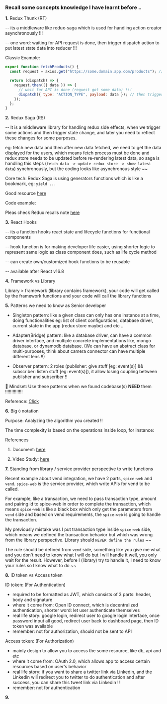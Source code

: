 ### Recall some concepts knowledge I have learnt before ..

<strong>1.</strong> Redux Thunk (RT)

-- its a middleware like redux-saga which is used for handling action creator asynchronously !!!

-- one word: waiting for API request is done, then trigger dispatch action to put latest state data into reducer !!!

Classic Example:

```js
export function fetchProducts() {
  const request = axios.get("https://some.domain.app.com/products"); // API call

  return (dispatch) => {
    request.then(({ data }) => {
      // wait for API is done (request got some data) !!!
      dispatch({ type: "ACTION_TYPE", payload: data }); // then trigger the dispatch action !!!
    });
  };
}
```

<strong>2.</strong> Redux Saga (RS)

-- It is a middleware library for handling redux side effects, when we trigger some actions and then trigger state change, and later you need to reflect these changes for some purposes.

eg: fetch new data and then after new data fetched, we need to get the data displayed for the users, which means fetch process must be done and redux store needs to be updated before re-rendering latest data, so saga is handling this steps (`fetch data -> update redux store -> show latest data`) synchronously, but the coding looks like asynchronous style ~~

Core tech: Redux Saga is using generators functions which is like a bookmark, eg: `yield ...`

Good resource <a href="https://flaviocopes.com/redux-saga/#:~:text=Redux%20Saga%20is%20a%20library,derives%20from%20this%20state%20change" target="_blank">here</a>

Code example:

Pleas check Redux recalls note <a href="https://dm-tipify.netlify.app/redux-tips.html" target="_blank">here</a>

<strong>3.</strong> React Hooks

-- its a function hooks react state and lifecycle functions for functional components

-- hook function is for making developer life easier, using shorter logic to represent same logic as class component does, such as life cycle method

-- can create own/customized hook functions to be reusable

-- available after React v16.8

<strong>4.</strong> Framework vs Library

Library > framework (library contains framework), your code will get called by the framework functions and your code will call the library functions

<strong>5.</strong> Patterns we need to know as Senior developer

- Singleton pattern: like a given class can only has one instance at a time, doing functionalities eg: list of client configurations, database driver, current state in the app (redux store maybe) and etc ..

- Adapter(Bridge) pattern: like a database driver, can have a common driver interface, and multiple concrete implementations like, mongo database, or dynamodb database. (We can have an abstract class for multi-purposes, think about camera connector can have multiple different lens !!)

- Observer pattern: 2 roles (publisher: give stuff [eg: event(s)] && subscriber: listen stuff [eg: event(s)]), it allow losing coupling between publisher and subscriber !!

🎏 Mindset: Use these patterns when we found codebase(s) <b>NEED</b> them !!!!!!!!!!!!!!

Reference: <a href="https://www.youtube.com/watch?v=FLmBqI3IKMA" target="_blank">Click</a>

<strong>6.</strong> Big `O` notation

Purpose: Analyzing the algorithm you created !!

The time complexity is based on the operations inside loop, for instance:

<!-- re-write please -->

References

1. Document: <a href="https://web.stanford.edu/class/archive/cs/cs106b/cs106b.1176/handouts/midterm/5-BigO.pdf" target="_blank">here</a>

2. Video Study: <a href="https://www.youtube.com/watch?v=itn09C2ZB9Y" target="_blank">here</a>

<strong>7.</strong> Standing from library / service provider perspective to write functions

Recent example about vend integration, we have 2 parts, `spice-web` and `vend`. `spice-web` is the service provider, which write APIs for vend to be called.

For example, like a transaction, we need to pass transaction type, amount and pairing id to spice-web in order to complete the transaction, which means `spice-web` is like a black box which only get the parameters from `vend` side and based on vend requirements, the `spice-web` is going to handle the transaction.

My previously mistake was I put transaction type inside `spice-web` side, which means we defined the transaction behavior but which was wrong from the library perspective. Library should `NEVER define the rules` ~~

The rule should be defined from `vend` side, something like you give me what and you don't need to know what I will do but I will handle it well, you only wait for the result. However, before I (library) try to handle it, I need to know your rules so I know what to do ~~

<strong>8.</strong> ID token vs Access token

ID token: (For Authentication)

- required to be formatted as JWT, which consists of 3 parts: header, body and signature
- where it come from: Open ID connect, which is decentralized authentication, shorter word: let user authenticate themselves
- real life story: google login, redirect user to google login interface, once password input all good, redirect user back to dashboard page, then ID token was available
- remember: not for authorization, should not be sent to API

Access token: (For Authorization)

- mainly design to allow you to access the some resource, like db, api and etc
- where it come from: OAuth 2.0, which allows app to access certain resources based on user's behavior
- real life story: if you want to share a twitter link via Linkedin, and the Linkedin will redirect you to twitter to do authentication and after success, you can share this tweet link via Linkedin !!
- remember: not for authentication

<strong>9.</strong>

